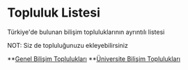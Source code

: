 # Topluluk Listesi
Türkiye'de bulunan bilişim topluluklarının ayrıntılı listesi

NOT: Siz de topluluğunuzu ekleyebilirsiniz

**[Genel Bilişim Toplulukları](Genel-Topluluklar.md)
**[Üniversite Bilişim Toplulukları](Universite-Topluluklari.md)
